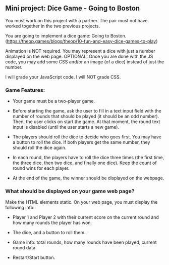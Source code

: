 ## Mini project: Dice Game -  Going to Boston

You must work on this project with a partner. The pair must not have worked together in the two previous projects.

You are going to implement a dice game: Going to Boston. (https://theop.games/blogs/theop/10-fun-and-easy-dice-games-to-play) 

Animation is NOT required. You may represent a dice with just a number displayed on the web page. OPTIONAL: Once you are done with the JS code, you may add some CSS and/or an image (of a dice) instead of just the number. 

I will grade your JavaScript code. I will NOT grade CSS.

### Game Features:

- Your game must be a two-player game. 

- Before starting the game, ask the user to fill in a text input field with the number of rounds that should be played (it should be an odd number). Then, the user clicks on start the game. At that moment, the round text input is disabled (until the user starts a new game).

- The players should roll the dice to decide who goes first. You may have a button to roll the dice. If both players get the same number, they should roll the dice again.

- In each round, the players have to roll the dice three times (the first time, the three dice, then two dice, and finally one dice). Keep the count of round wins for each player.

- At the end of the game, the winner should be displayed on the webpage.

### What should be displayed on your game web page?

Make the HTML elements static. On your web page, you must display the following info: 

- Player 1 and Player 2 with their current score on the current round and how many rounds the player has won.
  
- The dice, and a button to roll them.
  
- Game info: total rounds, how many rounds have been played, current round data.

- Restart/Start button.






